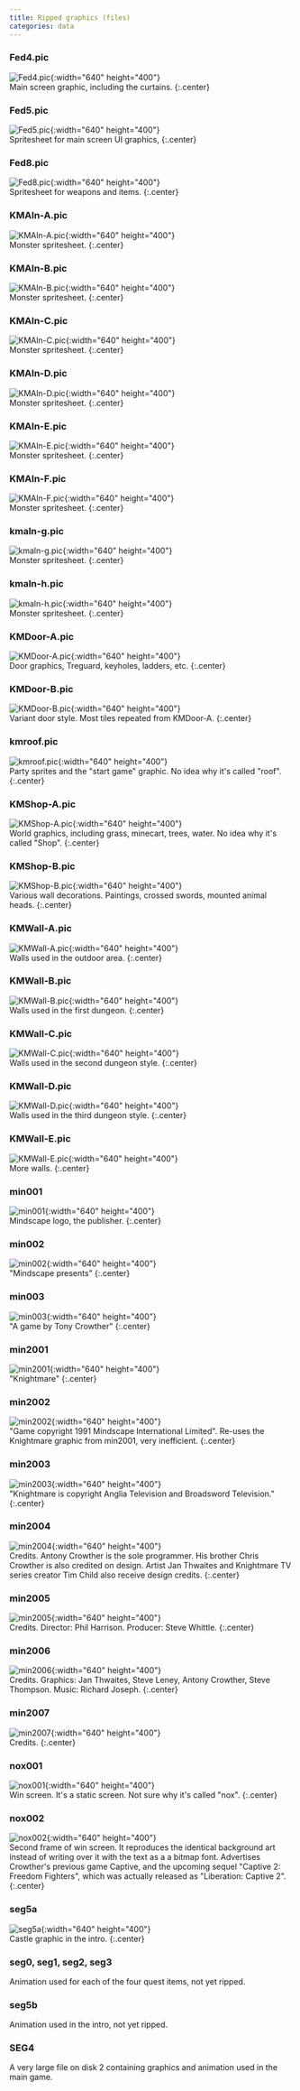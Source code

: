 ```yaml
---
title: Ripped graphics (files)
categories: data
---
```


### Fed4.pic

![Fed4.pic](../images/Fed4.pic.png "Fed4.pic"){:width="640" height="400"}<br>
Main screen graphic, including the curtains.
{:.center}

### Fed5.pic

![Fed5.pic](../images/Fed5.pic.png "Fed5.pic"){:width="640" height="400"}<br>
Spritesheet for main screen UI graphics, 
{:.center}

### Fed8.pic

![Fed8.pic](../images/Fed8.pic.png "Fed8.pic"){:width="640" height="400"}<br>
Spritesheet for weapons and items.
{:.center}

### KMAln-A.pic

![KMAln-A.pic](../images/KMAln-A.pic.png "KMAln-A.pic"){:width="640" height="400"}<br>
Monster spritesheet.
{:.center}

### KMAln-B.pic

![KMAln-B.pic](../images/KMAln-B.pic.png "KMAln-B.pic"){:width="640" height="400"}<br>
Monster spritesheet.
{:.center}

### KMAln-C.pic

![KMAln-C.pic](../images/KMAln-C.pic.png "KMAln-C.pic"){:width="640" height="400"}<br>
Monster spritesheet.
{:.center}

### KMAln-D.pic

![KMAln-D.pic](../images/KMAln-D.pic.png "KMAln-D.pic"){:width="640" height="400"}<br>
Monster spritesheet.
{:.center}

### KMAln-E.pic

![KMAln-E.pic](../images/KMAln-E.pic.png "KMAln-E.pic"){:width="640" height="400"}<br>
Monster spritesheet.
{:.center}

### KMAln-F.pic

![KMAln-F.pic](../images/KMAln-F.pic.png "KMAln-F.pic"){:width="640" height="400"}<br>
Monster spritesheet.
{:.center}

### kmaln-g.pic

![kmaln-g.pic](../images/kmaln-g.pic.png "kmaln-g.pic"){:width="640" height="400"}<br>
Monster spritesheet.
{:.center}

### kmaln-h.pic

![kmaln-h.pic](../images/kmaln-h.pic.png "kmaln-h.pic"){:width="640" height="400"}<br>
Monster spritesheet.
{:.center}

### KMDoor-A.pic

![KMDoor-A.pic](../images/KMDoor-A.pic.png "KMDoor-A.pic"){:width="640" height="400"}<br>
Door graphics, Treguard, keyholes, ladders, etc.
{:.center}

### KMDoor-B.pic

![KMDoor-B.pic](../images/KMDoor-B.pic.png "KMDoor-B.pic"){:width="640" height="400"}<br>
Variant door style. Most tiles repeated from KMDoor-A.
{:.center}

### kmroof.pic

![kmroof.pic](../images/kmroof.pic.png "kmroof.pic"){:width="640" height="400"}<br>
Party sprites and the "start game" graphic. No idea why it's called "roof".
{:.center}

### KMShop-A.pic

![KMShop-A.pic](../images/KMShop-A.pic.png "KMShop-A.pic"){:width="640" height="400"}<br>
World graphics, including grass, minecart, trees, water. No idea why it's called
"Shop".
{:.center}

### KMShop-B.pic

![KMShop-B.pic](../images/KMShop-B.pic.png "KMShop-B.pic"){:width="640" height="400"}<br>
Various wall decorations. Paintings, crossed swords, mounted animal heads.
{:.center}

### KMWall-A.pic

![KMWall-A.pic](../images/KMWall-A.pic.png "KMWall-A.pic"){:width="640" height="400"}<br>
Walls used in the outdoor area.
{:.center}

### KMWall-B.pic

![KMWall-B.pic](../images/KMWall-B.pic.png "KMWall-B.pic"){:width="640" height="400"}<br>
Walls used in the first dungeon.
{:.center}

### KMWall-C.pic

![KMWall-C.pic](../images/KMWall-C.pic.png "KMWall-C.pic"){:width="640" height="400"}<br>
Walls used in the second dungeon style.
{:.center}

### KMWall-D.pic

![KMWall-D.pic](../images/KMWall-D.pic.png "KMWall-D.pic"){:width="640" height="400"}<br>
Walls used in the third dungeon style.
{:.center}

### KMWall-E.pic

![KMWall-E.pic](../images/KMWall-E.pic.png "KMWall-E.pic"){:width="640" height="400"}<br>
More walls.
{:.center}

### min001

![min001](../images/min001.png "Mindscape logo"){:width="640" height="400"}<br>
Mindscape logo, the publisher.
{:.center}

### min002

![min002](../images/min002.png "Mindscape presents"){:width="640" height="400"}<br>
"Mindscape presents"
{:.center}

### min003

![min003](../images/min003.png "A game by Tony Crowther"){:width="640" height="400"}<br>
"A game by Tony Crowther"
{:.center}

### min2001

![min2001](../images/min2001.png "Knightmare"){:width="640" height="400"}<br>
"Knightmare"
{:.center}

### min2002

![min2002](../images/min2002.png "game copyright 1991 Mindscape International Limited."){:width="640" height="400"}<br>
"Game copyright 1991 Mindscape International Limited". Re-uses the Knightmare
graphic from min2001, very inefficient.
{:.center}

### min2003

![min2003](../images/min2003.png "Knightmare is copyright Anglia Television and Broadsword Television."){:width="640" height="400"}<br>
"Knightmare is copyright Anglia Television and Broadsword Television."
{:.center}

### min2004

![min2004](../images/min2004.png "Design: Antony Crowther, Tim Child, Jan Thwaites, Chris Crowther. Programming: Antony Crowther."){:width="640" height="400"}<br>
Credits. Antony Crowther is the sole programmer. His brother Chris Crowther
is also credited on design. Artist Jan Thwaites and Knightmare TV series creator
Tim Child also receive design credits.
{:.center}

### min2005

![min2005](../images/min2005.png "Director: Phil Harrison. Software producer: Steve Whittle."){:width="640" height="400"}<br>
Credits. Director: Phil Harrison. Producer: Steve Whittle.
{:.center}

### min2006

![min2006](../images/min2006.png "Graphics: Jan Thwaites, Steve Leney, Antony Crowther, Steve Thompson. Music: Richard Joseph."){:width="640" height="400"}<br>
Credits. Graphics: Jan Thwaites, Steve Leney, Antony Crowther, Steve Thompson.
Music: Richard Joseph.
{:.center}

### min2007

![min2007](../images/min2007.png "Sound effects: Anglia Television audio
department. Special thanks: Tim and Sue Child, all at Broadsword T.V. Ltd., Aron, Pog, Lee, Rob, Jeff, Ajit, Richard."){:width="640" height="400"}<br>
Credits.
{:.center}

### nox001

![nox001](../images/nox001.png "CONGRATULATIONS! You have successfully banished Lord Fear from the realm of Dinshelm forever, and have gained the power of the Crown of Glory... THE END"){:width="640" height="400"}<br>
Win screen. It's a static screen. Not sure why it's called "nox".
{:.center}

### nox002

![nox002](../images/nox002.png "If you enjoyed this game, you can buy CAPTIVE, Tony Crowther's award winning adventure game; or await CAPTIVE 2 - &quot;FREEDOM FIGHTERS&quot;"){:width="640" height="400"}<br>
Second frame of win screen. It reproduces the identical background art instead
of writing over it with the text as a a bitmap font. Advertises Crowther's
previous game Captive, and the upcoming sequel "Captive 2: Freedom Fighters",
which was actually released as "Liberation: Captive 2".
{:.center}

### seg5a

![seg5a](../images/seg5a.png "seg5a"){:width="640" height="400"}<br>
Castle graphic in the intro.
{:.center}

### seg0, seg1, seg2, seg3

Animation used for each of the four quest items, not yet ripped.

### seg5b

Animation used in the intro, not yet ripped.

### SEG4

A very large file on disk 2 containing graphics and animation used in the main
game.

